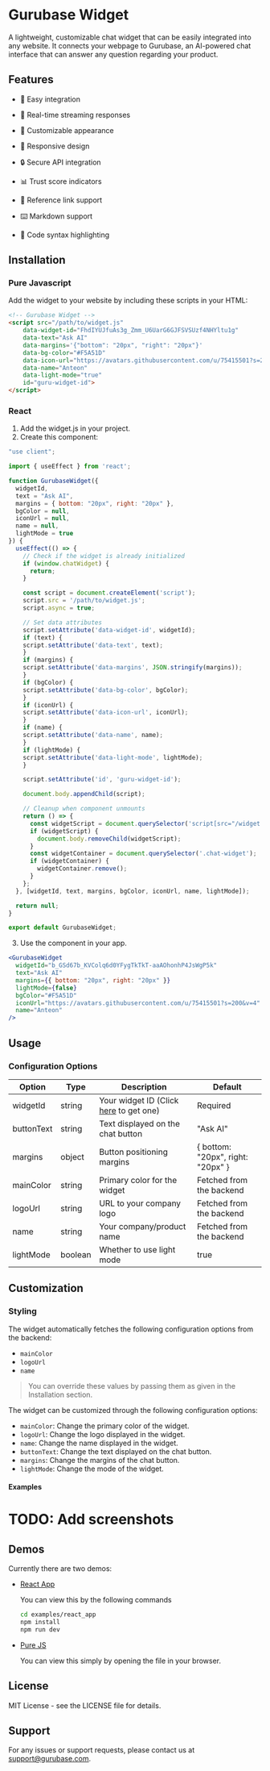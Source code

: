 # Gurubase Widget

A lightweight, customizable chat widget that can be easily integrated into any website. It connects your webpage to Gurubase, an AI-powered chat interface that can answer any question regarding your product.

## Features

- 🚀 Easy integration

- 💬 Real-time streaming responses

- 🎨 Customizable appearance

- 📱 Responsive design

- 🔒 Secure API integration

- 📊 Trust score indicators

- 🔗 Reference link support

- ⌨️ Markdown support

- 🎯 Code syntax highlighting

## Installation

### Pure Javascript

Add the widget to your website by including these scripts in your HTML:

```html
<!-- Gurubase Widget -->
<script src="/path/to/widget.js" 
    data-widget-id="FhdIYUJfuAs3g_Zmm_U6UarG6GJFSVSUzf4NHYltu1g"
    data-text="Ask AI"
    data-margins='{"bottom": "20px", "right": "20px"}'
    data-bg-color="#F5A51D"
    data-icon-url="https://avatars.githubusercontent.com/u/75415501?s=200&v=4"
    data-name="Anteon"
    data-light-mode="true"
    id="guru-widget-id">
</script>
```

### React

1. Add the widget.js in your project. 
2. Create this component:

```jsx
"use client";

import { useEffect } from 'react';

function GurubaseWidget({
  widgetId,
  text = "Ask AI",
  margins = { bottom: "20px", right: "20px" },
  bgColor = null,
  iconUrl = null,
  name = null,
  lightMode = true
}) {
  useEffect(() => {
    // Check if the widget is already initialized
    if (window.chatWidget) {
      return;
    }

    const script = document.createElement('script');
    script.src = '/path/to/widget.js';
    script.async = true;

    // Set data attributes
    script.setAttribute('data-widget-id', widgetId);
    if (text) {
    script.setAttribute('data-text', text);
    }
    if (margins) {
    script.setAttribute('data-margins', JSON.stringify(margins));
    }
    if (bgColor) {
    script.setAttribute('data-bg-color', bgColor);
    }
    if (iconUrl) {
    script.setAttribute('data-icon-url', iconUrl);
    }
    if (name) {
    script.setAttribute('data-name', name);
    }
    if (lightMode) {
    script.setAttribute('data-light-mode', lightMode);
    }

    script.setAttribute('id', 'guru-widget-id');

    document.body.appendChild(script);

    // Cleanup when component unmounts
    return () => {
      const widgetScript = document.querySelector('script[src="/widget.js"]');
      if (widgetScript) {
        document.body.removeChild(widgetScript);
      }
      const widgetContainer = document.querySelector('.chat-widget');
      if (widgetContainer) {
        widgetContainer.remove();
      }
    };
  }, [widgetId, text, margins, bgColor, iconUrl, name, lightMode]);

  return null;
}

export default GurubaseWidget;
```

3. Use the component in your app.

```jsx
<GurubaseWidget 
  widgetId="b_GSd67b_KVColq6d0YFygTkTkT-aaAOhonhP4JsWgP5k"
  text="Ask AI"
  margins={{ bottom: "20px", right: "20px" }}
  lightMode={false}
  bgColor="#F5A51D"
  iconUrl="https://avatars.githubusercontent.com/u/75415501?s=200&v=4"
  name="Anteon"
/>
```

## Usage

### Configuration Options

| Option | Type | Description | Default |
|--------|------|-------------|---------|
| widgetId | string | Your widget ID (Click [here](https://gurubase.io) to get one) | Required |
| buttonText | string | Text displayed on the chat button | "Ask AI" |
| margins | object | Button positioning margins | { bottom: "20px", right: "20px" } |
| mainColor | string | Primary color for the widget | Fetched from the backend |
| logoUrl | string | URL to your company logo | Fetched from the backend |
| name | string | Your company/product name | Fetched from the backend |
| lightMode | boolean | Whether to use light mode | true |

## Customization

### Styling

The widget automatically fetches the following configuration options from the backend:

- `mainColor`
- `logoUrl`
- `name` 

> You can override these values by passing them as given in the Installation section.

The widget can be customized through the following configuration options:

- `mainColor`: Change the primary color of the widget.
- `logoUrl`: Change the logo displayed in the widget.
- `name`: Change the name displayed in the widget.
- `buttonText`: Change the text displayed on the chat button.
- `margins`: Change the margins of the chat button.
- `lightMode`: Change the mode of the widget.

#### Examples

# TODO: Add screenshots

## Demos

Currently there are two demos:

- [React App](examples/react_app/index.html)
    
    You can view this by the following commands
    ```bash
    cd examples/react_app
    npm install
    npm run dev
    ```
- [Pure JS](examples/pure_js/index.html)
    
    You can view this simply by opening the file in your browser.

## License
MIT License - see the LICENSE file for details.

## Support

For any issues or support requests, please contact us at [support@gurubase.com](mailto:support@gurubase.com).
